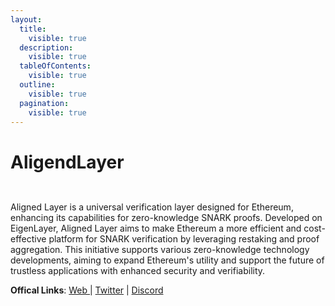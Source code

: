 ```yaml
---
layout:
  title:
    visible: true
  description:
    visible: true
  tableOfContents:
    visible: true
  outline:
    visible: true
  pagination:
    visible: true
---
```


# AligendLayer



<figure><img src="https://pbs.twimg.com/profile_banners/1752189672770469888/1707249217/1500x500" alt=""><figcaption></figcaption></figure>

<figure><img src="https://pbs.twimg.com/profile_banners/1752189672770469888/1722877700/1500x500" alt=""><figcaption></figcaption></figure>

Aligned Layer is a universal verification layer designed for Ethereum, enhancing its capabilities for zero-knowledge SNARK proofs. Developed on EigenLayer, Aligned Layer aims to make Ethereum a more efficient and cost-effective platform for SNARK verification by leveraging restaking and proof aggregation. This initiative supports various zero-knowledge technology developments, aiming to expand Ethereum's utility and support the future of trustless applications with enhanced security and verifiability.

**Offical Links**: [Web ](https://alignedlayer.com/)| [Twitter](https://twitter.com/alignedlayer) | [Discord ](https://discord.gg/alignedlayer)
